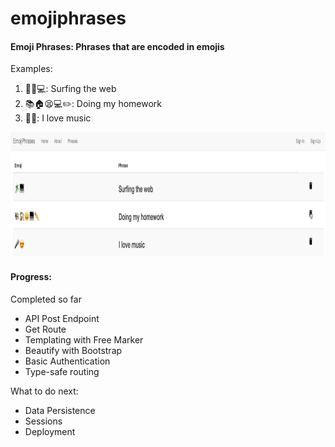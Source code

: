 # emojiphrases

#### Emoji Phrases: Phrases that are encoded in emojis 

Examples:
1. 🏄‍♂️💻: Surfing the web
2. 📚🏠😫💻✏️: Doing my homework
3. 🎤😍: I love music

<img src="https://github.com/zhishan03/emojiphrases/blob/master/phrase.png" alt="alt text" width="900" height="200">



#### Progress:
Completed so far
* API Post Endpoint
* Get Route
* Templating with Free Marker
* Beautify with Bootstrap
* Basic Authentication
* Type-safe routing

What to do next: 
* Data Persistence
* Sessions
* Deployment
